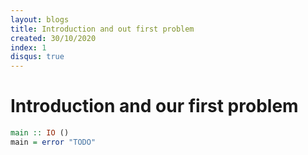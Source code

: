 ```yaml
---
layout: blogs
title: Introduction and out first problem
created: 30/10/2020
index: 1
disqus: true
---
```


# Introduction and our first problem

``` haskell
main :: IO ()
main = error "TODO"
```
